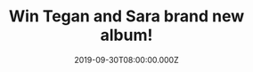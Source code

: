 ---
campaign-uuid: "c-b7f87be2-5047-4e19-9f6d-a20f59a71f28"
type: "Competition"
category: "Music"
date: "2019-09-30T08:00:00.000Z"
end-date: "2019-10-30T23:59:00.000Z"
disable-form: false
is_promoted: false
has_entry_page: true
title: "Win Tegan and Sara brand new album!"
competition-description: "<p>Twenty years into their career, Tegan and Sara have recorded\
  \ a new album that is based on the first songs they ever wrote. ‘Hey, I’m Just Like\
  \ You’ is their ninth studio album overall and first since 2016’s Love You to Death.</p>\n\
  <p>We are giving away a copy of their brand new record to one lucky member to win.\
  \ Want it? Click below for a chance to win.</p>\n"
hero-header: "Win Tegan and Sara brand new album!"
terms-confirmation: "N/A"
banner-img: "https://assets.expresslyapp.com/asset-11f2c206-c267-45c1-9d7c-aff655b059db.jpg"
logo-left-href: "aaa.nme.com"
logo-left-image: "https://assets.expresslyapp.com/asset-6e959645-18c8-4854-9123-ff104b979ca3.jpg"
logo-left-title: "NME AAA"
bg-image-hero: "https://assets.expresslyapp.com/asset-6f40b239-d38d-48bc-a21b-985cddde4d77.jpg"
bg-image-first: "https://assets.expresslyapp.com/asset-ada367ca-1bdd-4c74-bc0c-6862cfcbe57c.jpg"
section1-content: "<p>’Hey, I’m Just Like You’ is a return to Tegan and Sara’s rock\
  \ and punk roots, with a punch of pop production. Recorded in Vancouver, Canada\
  \ in April and May 2019, the album recasts the remarkable innate songwriting talents\
  \ both possessed as teenagers, and allows these previously unreleased songs to benefit\
  \ from the studio expertise they have gained in the past two decades – a period\
  \ that has seen them release eight studio albums, earning seven Gold certifications\
  \ and one Double Platinum certification in the process. Defiant and melodramatic,\
  \ the songs capture the exultation and grief of first loves, first losses, ecstatic\
  \ kiss-offs, and psychedelic tributes to friendship.</p>\n<p>Click below for a chance\
  \ to win.</p>\n"
entry-title: "Win Tegan and Sara brand new album!"
entry-content: "<p>Enter the draw to win Tegan and Sara brand new album by completing\
  \ the form below before 23:59 on the 30th of October 2019.</p>\n"
has-winner: false
prize-description: "Tegan and Sara brand new album"
special-conditions: "Multiple entries are allowed up to one every day.\r\n\r\nThis\
  \ competition is also available on: http://club.expressly.io/competitons/tegan-sara-hey-im-just-like.you"
country-restrictions:
- "GB"
---